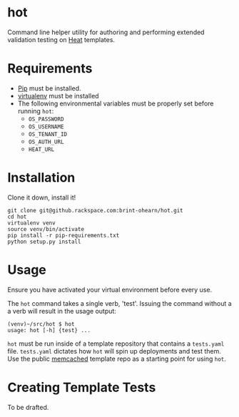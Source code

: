 hot
===
Command line helper utility for authoring and performing extended validation
testing on [Heat](https://wiki.openstack.org/wiki/Heat) templates.

Requirements
============
* [Pip](http://pip.readthedocs.org/en/latest/installing.html) must be
  installed.
* [virtualenv](http://virtualenv.readthedocs.org/en/latest/virtualenv.html#installation)
  must be installed
* The following environmental variables must be properly set before running
  `hot`:
    * `OS_PASSWORD`
    * `OS_USERNAME`
    * `OS_TENANT_ID`
    * `OS_AUTH_URL`
    * `HEAT_URL`

Installation
============
Clone it down, install it!

```
git clone git@github.rackspace.com:brint-ohearn/hot.git
cd hot
virtualenv venv
source venv/bin/activate
pip install -r pip-requirements.txt
python setup.py install
```

Usage
========
Ensure you have activated your virtual environment before every use.

The `hot` command takes a single verb, 'test'.  Issuing the command without a
a verb will result in the usage output:
```
(venv)~/src/hot $ hot
usage: hot [-h] {test} ...
```
`hot` must be run inside of a template repository that contains a `tests.yaml`
file. `tests.yaml` dictates how `hot` will spin up deployments and test them.
Use the public [memcached](https://github.com/rackspace-orchestration-templates/memcached)
template repo as a starting point for using `hot`.


Creating Template Tests
=======================
To be drafted.
